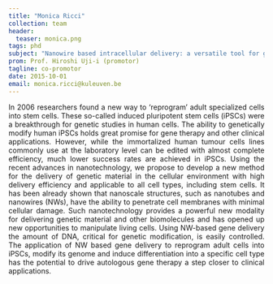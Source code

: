 ```yaml
---
title: "Monica Ricci"
collection: team
header:
  teaser: monica.png
tags: phd
subject: "Nanowire based intracellular delivery: a versatile tool for gene therapy"
prom: Prof. Hiroshi Uji-i (promotor)
tagline: co-promotor
date: 2015-10-01
email: monica.ricci@kuleuven.be
---
```


<p align= "justify">
In 2006 researchers found a new way to ‘reprogram’ adult specialized cells into stem cells. These so-called induced pluripotent stem cells (iPSCs) were a breakthrough for genetic studies in human cells. The ability to genetically modify human iPSCs holds great promise for gene therapy and other clinical applications. However, while the immortalized human tumour cells lines commonly use at the laboratory level can be edited with almost complete efficiency, much lower success rates are achieved in iPSCs. Using the recent advances in nanotechnology, we propose to develop a new method for the delivery of genetic material in the cellular environment with high delivery efficiency and applicable to all cell types, including stem cells.
It has been already shown that nanoscale structures, such as nanotubes and nanowires (NWs), have the ability to penetrate cell membranes with minimal cellular damage. Such nanotechnology provides a powerful new modality for delivering genetic material and other biomolecules and has opened up new opportunities to manipulate living cells. Using NW-based gene delivery the amount of DNA, critical for genetic modification, is easily controlled.
The application of NW based gene delivery to reprogram adult cells into iPSCs, modify its genome and induce differentiation into a specific cell type has the potential to drive autologous gene therapy a step closer to clinical applications.
